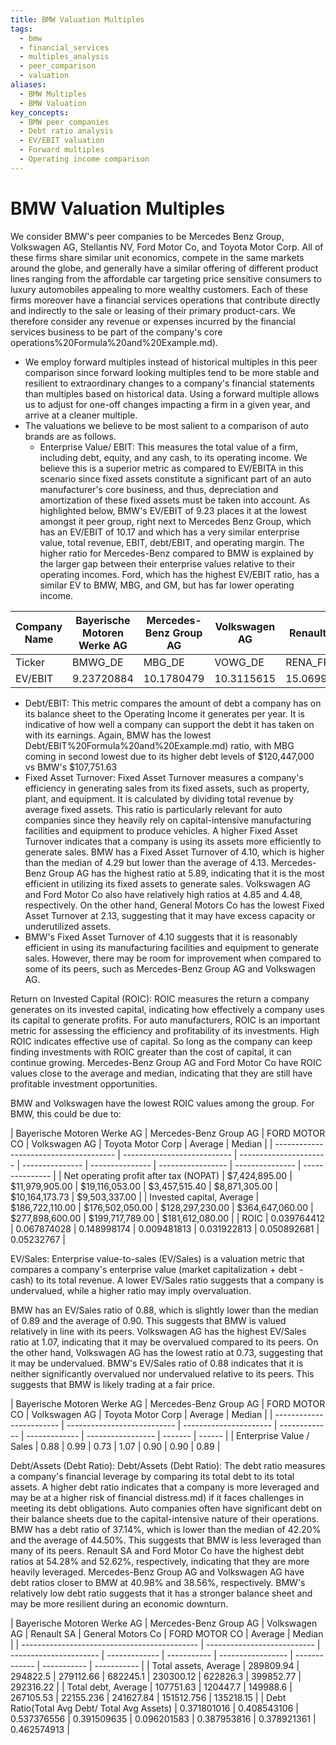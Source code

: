 ```yaml
---
title: BMW Valuation Multiples
tags:
  - bmw
  - financial_services
  - multiples_analysis
  - peer_comparison
  - valuation
aliases:
  - BMW Multiples
  - BMW Valuation
key_concepts:
  - BMW peer companies
  - Debt ratio analysis
  - EV/EBIT valuation
  - Forward multiples
  - Operating income comparison
---
```


# BMW Valuation Multiples

We consider BMW's peer companies to be Mercedes Benz Group, Volkswagen AG, Stellantis NV, Ford Motor Co, and Toyota Motor Corp. All of these firms share similar unit economics, compete in the same markets around the globe, and generally have a similar offering of different product lines ranging from the affordable car targeting price sensitive consumers to luxury automobiles appealing to more wealthy customers. Each of these firms moreover have a financial services operations that contribute directly and indirectly to the sale or leasing of their primary product-cars. We therefore consider any revenue or expenses incurred by the financial services business to be part of the company's core operations%20Formula%20and%20Example.md).

- We employ forward multiples instead of historical multiples in this peer comparison since forward looking multiples tend to be more stable and resilient to extraordinary changes to a company's financial statements than multiples based on historical data. Using a forward multiple allows us to adjust for one-off changes impacting a firm in a given year, and arrive at a cleaner multiple.
- The valuations we believe to be most salient to a comparison of auto brands are as follows.
	- Enterprise Value/ EBIT: This measures the total value of a firm, including debt, equity, and any cash, to its operating income. We believe this is a superior metric as compared to EV/EBITA in this scenario since fixed assets constitute a significant part of an auto manufacturer's core business, and thus, depreciation and amortization of these fixed assets must be taken into account. As highlighted below, BMW's EV/EBIT of 9.23 places it at the lowest amongst it peer group, right next to Mercedes Benz Group, which has an EV/EBIT of 10.17 and which has a very similar enterprise value, total revenue, EBIT, debt/EBIT, and operating margin. The higher ratio for Mercedes-Benz compared to BMW is explained by the larger gap between their enterprise values relative to their operating incomes. Ford, which has the highest EV/EBIT ratio, has a similar EV to BMW, MBG, and GM, but has far lower operating income.

 | Company Name | Bayerische Motoren Werke AG | Mercedes-Benz Group AG | Volkswagen AG | Renault SA | General Motors Co | FORD MOTOR CO | Average | Median | 
 | ------------ | --------------------------- | ---------------------- | ------------- | ---------- | ----------------- | ------------- | ---------- | ---------- | 
 | Ticker | BMWG_DE | MBG_DE | VOWG_DE | RENA_FR | GM | F |  |
 | EV/EBIT | 9.23720884 | 10.1780479 | 10.3115615 | 15.0699885 | 11.9212829 | 14.7601544 | 11.1148214 | 10.8857246 | 

- Debt/EBIT: This metric compares the amount of debt a company has on its balance sheet to the Operating Income it generates per year. It is indicative of how well a company can support the debt it has taken on with its earnings. Again, BMW has the lowest Debt/EBIT%20Formula%20and%20Example.md) ratio, with MBG coming in second lowest due to its higher debt levels of $120,447,000 vs BMW's $107,751.63
- Fixed Asset Turnover: Fixed Asset Turnover measures a company's efficiency in generating sales from its fixed assets, such as property, plant, and equipment. It is calculated by dividing total revenue by average fixed assets. This ratio is particularly relevant for auto companies since they heavily rely on capital-intensive manufacturing facilities and equipment to produce vehicles. A higher Fixed Asset Turnover indicates that a company is using its assets more efficiently to generate sales. BMW has a Fixed Asset Turnover of 4.10, which is higher than the median of 4.29 but lower than the average of 4.13. Mercedes-Benz Group AG has the highest ratio at 5.89, indicating that it is the most efficient in utilizing its fixed assets to generate sales. Volkswagen AG and Ford Motor Co also have relatively high ratios at 4.85 and 4.48, respectively. On the other hand, General Motors Co has the lowest Fixed Asset Turnover at 2.13, suggesting that it may have excess capacity or underutilized assets.
- BMW's Fixed Asset Turnover of 4.10 suggests that it is reasonably efficient in using its manufacturing facilities and equipment to generate sales. However, there may be room for improvement when compared to some of its peers, such as Mercedes-Benz Group AG and Volkswagen AG.

Return on Invested Capital (ROIC):
ROIC measures the return a company generates on its invested capital, indicating how effectively a company uses its capital to generate profits. For auto manufacturers, ROIC is an important metric for assessing the efficiency and profitability of its investments. High ROIC indicates effective use of capital. So long as the company can keep finding investments with ROIC greater than the cost of capital, it can continue growing.
Mercedes-Benz Group AG and Ford Motor Co have ROIC values close to the average and median, indicating that they are still have profitable investment opportunities.

BMW and Volkswagen have the lowest ROIC values among the group. For BMW, this could be due to:

[^1]: Lower NOPAT: - BMW's NOPAT is $7,424.90 million. Comparing this with Mercedes-Benz ($11,979.91 million) and Volkswagen ($19,116.05 million), we see that BMW generates lower NOPAT. This suggests lower operating efficiency or higher tax expenses relative to its peers. Indeed, BMW's Operating Margin is 9.53%, which is higher than the average of 7.81% but lower than Mercedes-Benz Group AG's margin of 9.72%.
[^2]: Higher invested capital: - BMW's invested capital amounts to $189,676.19 million, which is relatively high compared to Mercedes-Benz ($178,307.14 million) and Volkswagen ($128,847.28 million). The higher invested capital indicates significant investments in assets and infrastructure.
Volkswagen's low ROIC of 0.95% is attributable to its NOPAT of $3,457,515 which is the lowest in the group, and its higher than average invested capital of $364,647,060. The combination of high investment and low returns suggests an overinvestment in capital projects or acquisitions that have underperformed.

| Bayerische Motoren Werke AG | Mercedes-Benz Group AG | FORD MOTOR CO | Volkswagen AG | Toyota Motor Corp | Average | Median | 
 | -------------------------------------- | --------------------------- | ---------------------- | --------------- | --------------- | ----------------- | --------------- | --------------- | 
 | Net operating profit after tax (NOPAT) | $7,424,895.00 | $11,979,905.00 | $19,116,053.00 | $3,457,515.40 | $8,871,305.00 | $10,164,173.73 | $9,503,337.00 | 
 | Invested capital, Average | $186,722,110.00 | $176,502,050.00 | $128,297,230.00 | $364,647,060.00 | $277,898,600.00 | $199,717,789.00 | $181,612,080.00 | 
 | ROIC | 0.039764412 | 0.067874028 | 0.148998174 | 0.009481813 | 0.031922813 | 0.050892681 | 0.05232767 | 

EV/Sales:
Enterprise value-to-sales (EV/Sales) is a valuation metric that compares a company's enterprise value (market capitalization + debt - cash) to its total revenue. A lower EV/Sales ratio suggests that a company is undervalued, while a higher ratio may imply overvaluation.

BMW has an EV/Sales ratio of 0.88, which is slightly lower than the median of 0.89 and the average of 0.90. This suggests that BMW is valued relatively in line with its peers. Volkswagen AG has the highest EV/Sales ratio at 1.07, indicating that it may be overvalued compared to its peers. On the other hand, Volkswagen AG has the lowest ratio at 0.73, suggesting that it may be undervalued. BMW's EV/Sales ratio of 0.88 indicates that it is neither significantly overvalued nor undervalued relative to its peers. This suggests that BMW is likely trading at a fair price.

| Bayerische Motoren Werke AG | Mercedes-Benz Group AG | FORD MOTOR CO | Volkswagen AG | Toyota Motor Corp | Average | Median | 
 | ------------------------ | --------------------------- | ---------------------- | ------------- | ------------- | ----------------- | ------- | ------ | 
 | Enterprise Value / Sales | 0.88 | 0.99 | 0.73 | 1.07 | 0.90 | 0.90 | 0.89 | 

Debt/Assets (Debt Ratio):
Debt/Assets (Debt Ratio): The debt ratio measures a company's financial leverage by comparing its total debt to its total assets. A higher debt ratio indicates that a company is more leveraged and may be at a higher risk of financial distress.md) if it faces challenges in meeting its debt obligations. Auto companies often have significant debt on their balance sheets due to the capital-intensive nature of their operations. BMW has a debt ratio of 37.14%, which is lower than the median of 42.20% and the average of 44.50%. This suggests that BMW is less leveraged than many of its peers. Renault SA and Ford Motor Co have the highest debt ratios at 54.28% and 52.62%, respectively, indicating that they are more heavily leveraged. Mercedes-Benz Group AG and Volkswagen AG have debt ratios closer to BMW at 40.98% and 38.56%, respectively. BMW's relatively low debt ratio suggests that it has a stronger balance sheet and may be more resilient during an economic downturn.

| Bayerische Motoren Werke AG | Mercedes-Benz Group AG | Volkswagen AG | Renault SA | General Motors Co | FORD MOTOR CO | Average | Median | 
 | -------------------------------------------- | --------------------------- | ---------------------- | ------------- | ----------- | ----------------- | ------------- | ----------- | ----------- | 
 | Total assets, Average | 289809.94 | 294822.5 | 279112.66 | 682245.1 | 230300.12 | 622826.3 | 399852.77 | 292316.22 | 
 | Total debt, Average | 107751.63 | 120447.7 | 149988.6 | 267105.53 | 22155.236 | 241627.84 | 151512.756 | 135218.15 | 
 | Debt Ratio(Total Avg Debt/ Total Avg Assets) | 0.371801016 | 0.408543106 | 0.537376556 | 0.391509635 | 0.096201583 | 0.387953816 | 0.378921361 | 0.462574913 |

